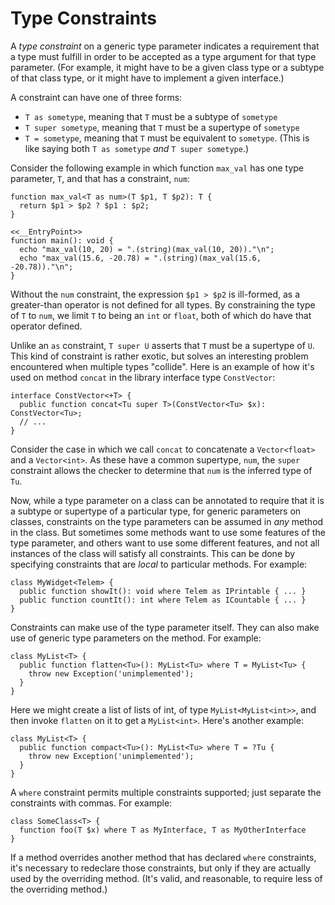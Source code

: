 # Type Constraints

A *type constraint* on a generic type parameter indicates a requirement that a type must fulfill in order to be accepted as a type
argument for that type parameter. (For example, it might have to be a given class type or a subtype of that class type, or it might
have to implement a given interface.)

A constraint can have one of three forms:
* `T as sometype`, meaning that `T` must be a subtype of `sometype`
* `T super sometype`, meaning that `T` must be a supertype of `sometype`
* `T = sometype`, meaning that `T` must be equivalent to `sometype`. (This is like saying both `T as sometype` *and* `T super sometype`.)

Consider the following example in which function `max_val` has one type parameter, `T`, and that has a constraint, `num`:

```hack
function max_val<T as num>(T $p1, T $p2): T {
  return $p1 > $p2 ? $p1 : $p2;
}

<<__EntryPoint>>
function main(): void {
  echo "max_val(10, 20) = ".(string)(max_val(10, 20))."\n";
  echo "max_val(15.6, -20.78) = ".(string)(max_val(15.6, -20.78))."\n";
}
```

Without the `num` constraint, the expression `$p1 > $p2` is ill-formed, as a greater-than operator is not defined for all types. By
constraining the type of `T` to `num`, we limit `T` to being an `int` or `float`, both of which do have that operator defined.

Unlike an `as` constraint, `T super U` asserts that `T` must be a supertype of `U`. This kind of constraint is rather exotic, but solves
an interesting problem encountered when multiple types "collide". Here is an example of how it's used on method `concat` in the library interface
type `ConstVector`:

```hack no-extract
interface ConstVector<+T> {
  public function concat<Tu super T>(ConstVector<Tu> $x): ConstVector<Tu>;
  // ...
}
```

Consider the case in which we call `concat` to concatenate a `Vector<float>` and a `Vector<int>`. As these have a common supertype, `num`,
the `super` constraint allows the checker to determine that `num` is the inferred type of `Tu`.

Now, while a type parameter on a class can be annotated to require that it is a subtype or supertype of a particular type, for generic parameters
on classes, constraints on the type parameters can be assumed in *any* method in the class. But sometimes some methods want to use some features of
the type parameter, and others want to use some different features, and not all instances of the class will satisfy all constraints. This can be done by
specifying constraints that are *local* to particular methods. For example:

```hack no-extract
class MyWidget<Telem> {
  public function showIt(): void where Telem as IPrintable { ... }
  public function countIt(): int where Telem as ICountable { ... }
}
```

Constraints can make use of the type parameter itself. They can also make use of generic type parameters on the method. For example:

```hack
class MyList<T> {
  public function flatten<Tu>(): MyList<Tu> where T = MyList<Tu> {
    throw new Exception('unimplemented');
  }
}
```

Here we might create a list of lists of int, of type `MyList<MyList<int>>`, and then invoke `flatten` on it to get a `MyList<int>`. Here's another example:

```hack
class MyList<T> {
  public function compact<Tu>(): MyList<Tu> where T = ?Tu {
    throw new Exception('unimplemented');
  }
}
```

A `where` constraint permits multiple constraints supported; just separate the constraints with commas. For example:

```hack no-extract
class SomeClass<T> {
  function foo(T $x) where T as MyInterface, T as MyOtherInterface
}
```

If a method overrides another method that has declared `where` constraints, it's necessary to redeclare
those constraints, but only if they are actually used by the overriding method. (It's valid, and reasonable, to require less of the overriding method.)
